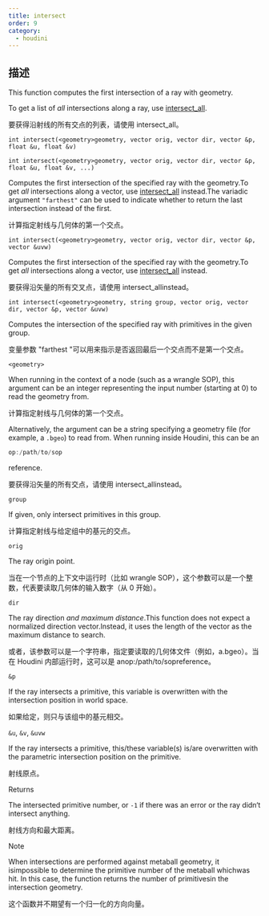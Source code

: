 ```yaml
---
title: intersect
order: 9
category:
  - houdini
---
```

    
## 描述

This function computes the first intersection of a ray with geometry.

To get a list of _all_ intersections along a ray, use
[intersect_all](intersect_all.html "Computes all intersections of the
specified ray with geometry.").

要获得沿射线的所有交点的列表，请使用 intersect_all。

`int intersect(<geometry>geometry, vector orig, vector dir, vector &p, float &u, float &v)`

`int intersect(<geometry>geometry, vector orig, vector dir, vector &p, float &u, float &v, ...)`

Computes the first intersection of the specified ray with the geometry.To get
_all_ intersections along a vector, use [intersect_all](intersect_all.html "Computes all intersections of the specified ray with geometry.") instead.The
variadic argument `"farthest"` can be used to indicate whether to return the
last intersection instead of the first.

计算指定射线与几何体的第一个交点。

`int intersect(<geometry>geometry, vector orig, vector dir, vector &p, vector &uvw)`

Computes the first intersection of the specified ray with the geometry.To get
_all_ intersections along a vector, use [intersect_all](intersect_all.html "Computes all intersections of the specified ray with geometry.") instead.

要获得沿矢量的所有交叉点，请使用 intersect_allinstead。

`int intersect(<geometry>geometry, string group, vector orig, vector dir, vector &p, vector &uvw)`

Computes the intersection of the specified ray with primitives in the given
group.

变量参数 "farthest "可以用来指示是否返回最后一个交点而不是第一个交点。

`<geometry>`

When running in the context of a node (such as a wrangle SOP), this argument
can be an integer representing the input number (starting at 0) to read the
geometry from.

计算指定射线与几何体的第一个交点。

Alternatively, the argument can be a string specifying a geometry file (for
example, a `.bgeo`) to read from. When running inside Houdini, this can be an

```c
op:/path/to/sop
```

reference.

要获得沿矢量的所有交点，请使用 intersect_allinstead。

`group`

If given, only intersect primitives in this group.

计算指定射线与给定组中的基元的交点。

`orig`

The ray origin point.

当在一个节点的上下文中运行时（比如 wrangle SOP），这个参数可以是一个整数，代表要读取几何体的输入数字（从 0 开始）。

`dir`

The ray direction _and maximum distance_.This function does not expect a
normalized direction vector.Instead, it uses the length of the vector as the
maximum distance to search.

或者，该参数可以是一个字符串，指定要读取的几何体文件（例如，a.bgeo）。当在 Houdini 内部运行时，这可以是 anop:/path/to/sopreference。

`&p`

If the ray intersects a primitive, this variable is overwritten with the
intersection position in world space.

如果给定，则只与该组中的基元相交。

`&u`, `&v`, `&uvw`

If the ray intersects a primitive, this/these variable(s) is/are overwritten
with the parametric intersection position on the primitive.

射线原点。

Returns

The intersected primitive number, or `-1` if there was an error or the ray
didn‘t intersect anything.

射线方向和最大距离。

Note

When intersections are performed against metaball geometry, it isimpossible to
determine the primitive number of the metaball whichwas hit. In this case, the
function returns the number of primitivesin the intersection geometry.

这个函数并不期望有一个归一化的方向向量。
